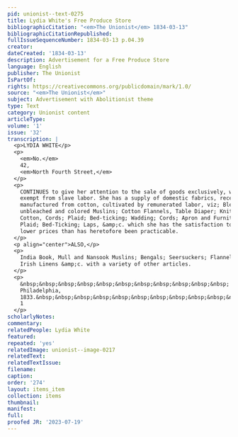 ```yaml
---
pid: unionist--text-0275
title: Lydia White's Free Produce Store
bibliographicCitation: "<em>The Unionist</em> 1834-03-13"
bibliographicCitationRepublished: 
fullIssueSequenceNumber: 1834-03-13 p.04.39
creator: 
dateCreated: '1834-03-13'
description: Advertisement for a Free Produce Store
language: English
publisher: The Unionist
IsPartOf: 
rights: https://creativecommons.org/publicdomain/mark/1.0/
source: "<em>The Unionist</em>"
subject: Advertisement with Abolitionist theme
type: Text
category: Unionist content
articleType: 
volume: '1'
issue: '32'
transcription: |
  <p>LYDIA WHITE</p>
  <p>
    <em>No.</em>
    42,
    <em>North Fourth Street,</em>
  </p>
  <p>
    CONTINUES to give her attention to the sale of goods exclusively, which are
    exempt from slave labor. She has a supply of domestic fabrics, recently
    manufactured from cotton, cultivated by remunerated labor, viz; Bleached,
    unbleached and colored Muslins; Cotton Flannels, Table Diaper; Knitting
    Cotton, Cords; Plaid; Bed-ticking; Wadding; Cords; Apron and Furniture Check;
    Plaid; Bed-Ticking; Laps, &amp;c. which she has the satisfaction to offer at
    lower prices than has heretofore been practicable.
  </p>
  <p align="center">ALSO,</p>
  <p>
    India Book, Mull and Nansook Muslins; Bengals; Seersuckers; Flannels; Worsted;
    Irish Linens &amp;c. with a variety of other articles.
  </p>
  <p>
    &nbsp;&nbsp;&nbsp;&nbsp;&nbsp;&nbsp;&nbsp;&nbsp;&nbsp;&nbsp;&nbsp;
    Philadelphia,
    1833.&nbsp;&nbsp;&nbsp;&nbsp;&nbsp;&nbsp;&nbsp;&nbsp;&nbsp;&nbsp;&nbsp;&nbsp;&nbsp;&nbsp;&nbsp;&nbsp;&nbsp;&nbsp;&nbsp;&nbsp;&nbsp;&nbsp;&nbsp;&nbsp;&nbsp;&nbsp;&nbsp;&nbsp;&nbsp;&nbsp;&nbsp;&nbsp;&nbsp;&nbsp;&nbsp;&nbsp;&nbsp;&nbsp;&nbsp;&nbsp;&nbsp;&nbsp;&nbsp;&nbsp;&nbsp;&nbsp;&nbsp;&nbsp;&nbsp;&nbsp;&nbsp;&nbsp;
    1
  </p>
scholarlyNotes: 
commentary: 
relatedPeople: Lydia White
featured: 
repeated: 'yes'
relatedImage: unionist--image-0217
relatedText: 
relatedTextIssue: 
filename: 
caption: 
order: '274'
layout: items_item
collection: items
thumbnail: 
manifest: 
full: 
proofed JR: '2023-07-19'
---
```

